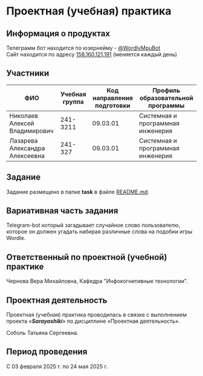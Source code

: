 # Проектная (учебная) практика

## Информация о продуктах

Телеграмм бот находится по юзернейму - [@WordlyMpuBot](https://t.me/WordlyMpuBot)  
Сайт находится по адресу [158.160.121.191](http://158.160.121.191) (меняется каждый день)

## Участники

| ФИО | Учебная группа | Код направления подготовки | Профиль образовательной программы |
|-|-|-|-|
| Николаев Алексей Владимирович | 241-3211 | 09.03.01 | Системная и программная инженерия |
| Лазарева Александра Алексеевна | 241-327 | 09.03.01 | Системная и программная инженерия |

## Задание

Задание размещено в папке **task** в файле [README.md](task/README.md).

## Вариативная часть задания

Telegram-bot который загадывает случайное слово пользователю, которое он должен угадать набирая различные слова на подобии игры Wordle.

## Ответственный по проектной (учебной) практике

Чернова Вера Михайловна, Кафедра "Инфокогнитивные технологии".

## Проектная деятельность

Проектная (учебная) практика проводилась в связке с выполнением проекта «***Sarayashiki***» по дисциплине «Проектная деятельность».

Соболь Татьяна Сергеевна.

## Период проведения

С 03 февраля 2025 г. по 24 мая 2025 г.
